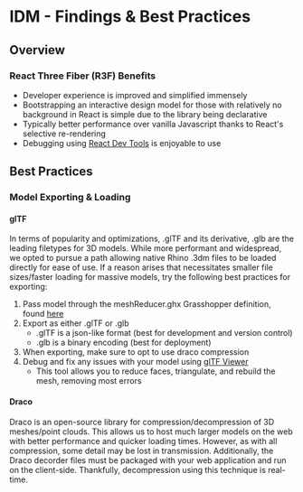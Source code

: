 # IDM - Findings & Best Practices

## Overview

### React Three Fiber (R3F) Benefits

- Developer experience is improved and simplified immensely
- Bootstrapping an interactive design model for those with relatively no background in React is simple due to the library being declarative
- Typically better performance over vanilla Javascript thanks to React's selective re-rendering
- Debugging using [React Dev Tools](https://react.dev/learn/react-developer-tools) is enjoyable to use

## Best Practices

### Model Exporting & Loading

#### glTF
In terms of popularity and optimizations, .glTF and its derivative, .glb are the leading filetypes for 3D models. While more performant and widespread, we opted to pursue a path allowing native Rhino .3dm files to be loaded directly for ease of use. If a reason arises that necessitates smaller file sizes/faster loading for massive models, try the following best practices for exporting: 

1. Pass model through the meshReducer.ghx Grasshopper definition, found [here](https://github.com/PW-SEA-CoDe/IDM-R3F/blob/main/gh/meshReducer.ghx)
2. Export as either .glTF or .glb
   - .glTF is a json-like format (best for development and version control)
   - .glb is a binary encoding (best for deployment)
4. When exporting, make sure to opt to use draco compression
5. Debug and fix any issues with your model using [glTF Viewer](https://gltf-viewer.donmccurdy.com/)
   - This tool allows you to reduce faces, triangulate, and rebuild the mesh, removing most errors

#### Draco

Draco is an open-source library for compression/decompression of 3D meshes/point clouds. This allows us to host much larger models on the web with better performance and quicker loading times. However, as with all compression, some detail may be lost in transmission. Additionally, the Draco decorder files must be packaged with your web application and run on the client-side. Thankfully, decompression using this technique is real-time.
